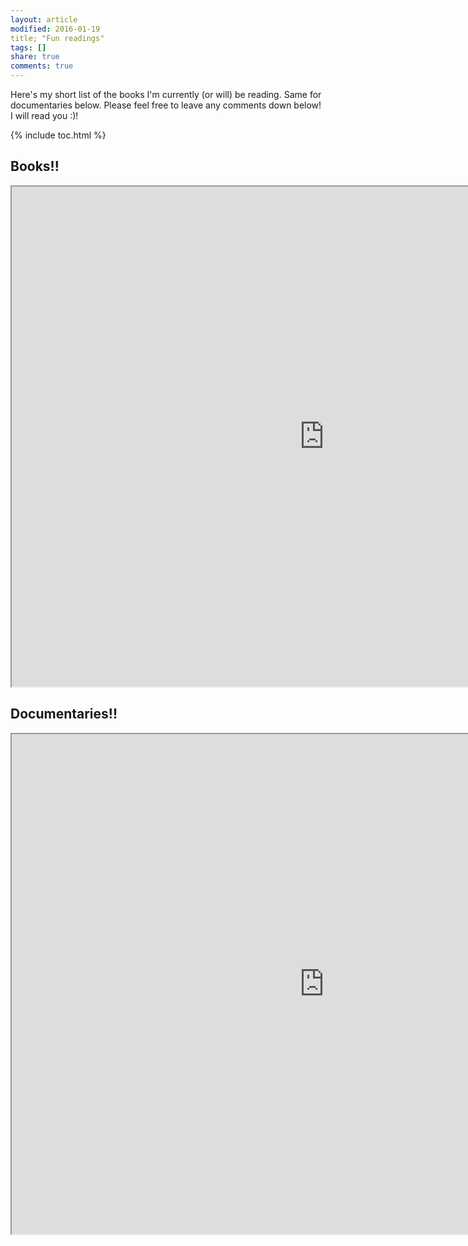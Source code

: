```yaml
---
layout: article
modified: 2016-01-19
title; "Fun readings"
tags: []
share: true
comments: true
---
```



Here's my short list of the books I'm currently (or will) be reading. Same for documentaries below. Please feel free to leave any comments down below! I will read you :)!

{% include toc.html %}

## Books!!

<iframe src="https://docs.google.com/document/d/e/2PACX-1vRJiNyW-je3KWehYEqV1OaKfwCz8Qf2EMjpt_EtIS9lBXlS0EpLaUv_D0zZQfRvPaFs2HU1fBO0lCKy/pub?embedded=true"  width="1000" height="800"></iframe>

## Documentaries!!

<iframe src="https://docs.google.com/document/d/e/2PACX-1vRJiNyW-je3KWehYEqV1OaKfwCz8Qf2EMjpt_EtIS9lBXlS0EpLaUv_D0zZQfRvPaFs2HU1fBO0lCKy/pub?embedded=true"  width="1000" height="800"></iframe>



